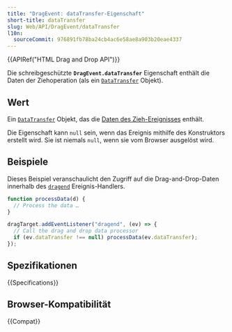 ```yaml
---
title: "DragEvent: dataTransfer-Eigenschaft"
short-title: dataTransfer
slug: Web/API/DragEvent/dataTransfer
l10n:
  sourceCommit: 976891fb78ba24cb4ac6e58ae8a903b20eae4337
---
```


{{APIRef("HTML Drag and Drop API")}}

Die schreibgeschützte **`DragEvent.dataTransfer`** Eigenschaft enthält die Daten der Ziehoperation (als ein [`DataTransfer`](/de/docs/Web/API/DataTransfer) Objekt).

## Wert

Ein [`DataTransfer`](/de/docs/Web/API/DataTransfer) Objekt, das die [Daten des Zieh-Ereignisses](/de/docs/Web/API/DragEvent) enthält.

Die Eigenschaft kann `null` sein, wenn das Ereignis mithilfe des Konstruktors erstellt wird. Sie ist niemals `null`, wenn sie vom Browser ausgelöst wird.

## Beispiele

Dieses Beispiel veranschaulicht den Zugriff auf die Drag-and-Drop-Daten innerhalb des [`dragend`](/de/docs/Web/API/HTMLElement/dragend_event) Ereignis-Handlers.

```js
function processData(d) {
  // Process the data …
}

dragTarget.addEventListener("dragend", (ev) => {
  // Call the drag and drop data processor
  if (ev.dataTransfer !== null) processData(ev.dataTransfer);
});
```

## Spezifikationen

{{Specifications}}

## Browser-Kompatibilität

{{Compat}}
